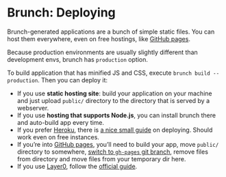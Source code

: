 # Brunch: Deploying

<p>
  Brunch-generated applications are a bunch of simple static files. You can
  host them everywhere, even on free hostings, like
  <a href="http://help.github.com/pages/">GitHub pages</a>.

  Because production environments are usually
  slightly different than development envs,
  brunch has <code>production</code> option.
</p>

<p>To build application that has minified JS and CSS, execute <code>brunch build --production</code>. Then you can deploy it:</p>

<ul>
  <li>
    If you use <strong>static hosting site</strong>: build your application
    on your machine and just upload <code>public/</code>
    directory to the directory that is served by a webserver.
  </li>
  <li>
    If you use <strong>hosting that supports Node.js</strong>, you can
    install brunch there and auto-build app every time.
  </li>
  <li>
    If you prefer <a href="http://heroku.com/">Heroku</a>,
    there is <a href="https://gist.github.com/3596447">a nice small guide</a>
    on deploying.
    Should work even on free instances.
  </li>
  <li>
    If you’re into
    <a href="http://help.github.com/pages/">GitHub pages</a>,
    you’ll need to build your app,
    move <code>public/</code> directory to somewhere,
    <a href="http://git-scm.com/book/en/Git-Branching-Basic-Branching-and-Merging">switch to <code>gh-pages</code>
    git branch</a>,
    remove files from directory and move files from your temporary
    dir here.
  </li>
  <li>
    If you use 
    <a href="http://www.layer0.co/">Layer0</a>,
    follow the
    <a href="https://docs.layer0.co/guides/brunch">official guide</a>.
  </li>
</ul>
